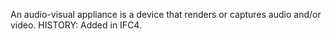 An audio-visual appliance is a device that renders or captures audio and/or video.  HISTORY: Added in IFC4.